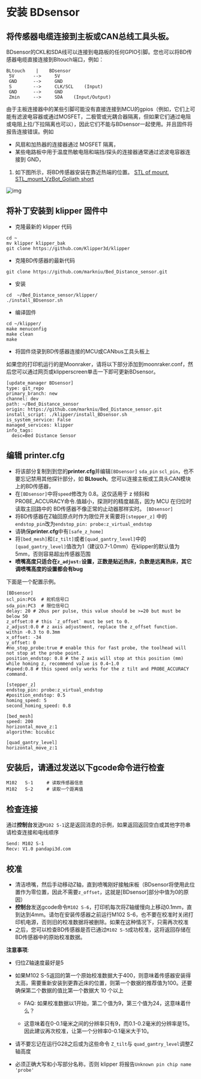 # 安装  **BDsensor**

## 将传感器电缆连接到主板或CAN总线工具头板。

BDsensor的CKL和SDA线可以连接到电路板的任何GPIO引脚。您也可以将BD传感器电缆直接连接到Bltouch端口，例如：

```
BLtouch    |    BDsensor
 5V       -->     5V
 GND      -->     GND
 S        -->     CLK/SCL    (Input)
 GND      -->     GND
 Zmin     -->     SDA    (Input/Output) 
```

由于主板连接器中的某些引脚可能没有直接连接到MCU的gpios（例如，它们上可能有滤波电容器或通过MOSFET，二极管或光耦合器隔离，但如果它们通过电阻或电阻上拉/下拉隔离也可以），因此它们不能与BDsensor一起使用。并且固件将报告连接错误。例如

- 风扇和加热器的连接器通过 MOSFET 隔离，
- 某些电路板中用于温度热敏电阻和端挡/探头的连接器通常通过滤波电容器连接到 GND，

1. 如下图所示，将BD传感器安装在靠近热端的位置。 [STL of mount](https://www.thingiverse.com/thing:6098131),  [STL_mount_VzBot_Goliath short](https://discord.com/channels/829828765512106054/1163237892957671424)

![img](https://raw.githubusercontent.com/markniu/Bed_Distance_sensor/new/doc/images/Connection1.jpg)

## 将补丁安装到 klipper 固件中

- 克隆最新的 klipper 代码

```
cd ~
mv klipper klipper_bak
git clone https://github.com/Klipper3d/klipper
```

- 克隆BD传感器的最新代码

```
git clone https://github.com/markniu/Bed_Distance_sensor.git
```

- 安装

```
cd  ~/Bed_Distance_sensor/klipper/
./install_BDsensor.sh
```

- 编译固件

```
cd ~/klipper/
make menuconfig
make clean
make
```

- 将固件烧录到BD传感器连接的MCU或CANbus工具头板上

如果您的打印机运行的是Moonraker，请将以下部分添加到moonraker.conf，然后您可以通过网页或klipperscreen单击一下即可更新BDsensor。

```
[update_manager BDsensor]
type: git_repo
primary_branch: new
channel: dev
path: ~/Bed_Distance_sensor
origin: https://github.com/markniu/Bed_Distance_sensor.git
install_script: ./klipper/install_BDsensor.sh
is_system_service: False
managed_services: klipper
info_tags:
  desc=Bed Distance Sensor
```

## 编辑 printer.cfg

- 将该部分复制到到您的**printer.cfg**并编辑`[BDsensor]` `sda_pin`  `scl_pin`，也不要忘记禁用其他探针部分，如 **BLtouch**。您可以连接主板或工具头CAN模块上的BD传感器， 
- 在`[BDsensor]`中将`speed`修改为 0.8。这仅适用于 z 倾斜和PROBE_ACCURACY命令.值越小，探测时的精度越高，因为 MCU 在归位时读取主回路中的 BD传感器不像正常的止动器那样实时。 `[BDsensor]`
- 将BD传感器在Z轴回原点时作为限位开关需要将`[stepper_z]` 中的`endstop_pin`改为`endstop_pin: probe:z_virtual_endstop`
- 请确保**printer.cfg**中有`[safe_z_home]` 
- 将`[bed_mesh]`和`[z_tilt]`或者`[quad_gantry_level]`中的`[quad_gantry_level]`值改为1（建议0.7-1.0mm）在klipper的默认值为5mm，否则容易超出传感器范围
- **喷嘴高度只适合在`z_adjust:`设置，正数是贴近热床，负数是远离热床，其它调喷嘴高度的设置都会有bug**

下面是一个配置示例。

```
[BDsensor] 
scl_pin:PC6  # 舵机信号口
sda_pin:PC3  # 限位信号口
delay: 20 # 20us per pulse, this value should be >=20 but must be below 50
z_offset:0 # this `z_offset` must be set to 0. 
z_adjust:0.0 # z axis adjustment, replace the z_offset function. within -0.3 to 0.3mm
x_offset: -34
y_offset: 0
#no_stop_probe:true # enable this for fast probe, the toolhead will not stop at the probe point.
position_endstop: 0.8 # the Z axis will stop at this position (mm) while homing z, recommend value is 0.4~1.0
#speed:0.8 # this speed only works for the z tilt and PROBE_ACCURACY command.

[stepper_z]
endstop_pin: probe:z_virtual_endstop 
#position_endstop: 0.5
homing_speed: 5
second_homing_speed: 0.8

[bed_mesh]
speed: 200
horizontal_move_z:1
algorithm: bicubic

[quad_gantry_level]
horizontal_move_z:1

```

## 安装后，请通过发送以下gcode命令进行检查

```
M102   S-1     # 读取传感器信息
M102   S-2     # 读取一个距离值
```

## 检查连接

通过**控制台**发送`M102 S-1`这是返回消息的示例，如果返回返回空白或其他字符串请检查连接和电线顺序

```
Send: M102 S-1
Recv: V1.0 pandapi3d.com
```

## 校准

- 清洁喷嘴，然后手动移动Z轴，直到喷嘴刚好接触床板（BDsensor将使用此位置作为零位置，因此不需要`z_offset`，这就是[BDsensor]部分中值为0的原因）
- **控制台**发送gcode命令`M102 S-6`，打印机每次将Z轴缓慢向上移动0.1mm，直到达到4mm。请勿在安装传感器之前运行M102 S-6，也不要在校准时关闭打印机电源，否则旧的校准数据将被删除。如果在这种情况下，只需再次校准
- 之后，您可以检查BD传感器是否已通过`M102 S-5`成功校准，这将返回存储在BD传感器中的原始校准数据。

**注意事项**:

- 归位Z轴速度最好是5

- 如果M102 S-5返回的第一个原始校准数据大于400，则意味着传感器安装得太高，需要重新安装到更靠近床的位置，则第一个数据的推荐值为100。还要确保第二个数据的值比第一个数据大 10 个以上

  - FAQ: 如果校准数据以1开始，第二个值为9，第三个值为24，这意味着什么？

  - 这意味着在0-0.1毫米之间的分辨率只有9，而0.1-0.2毫米的分辨率是15。因此建议再次校准，让第一个分辨率0-0.1毫米大于10。

- 请不要忘记在运行G28之后或为这些命令 `Z_tilt`与 `quad_gantry_level`调整Z轴高度

- 必须正确大写和小写部分名称，否则 klipper 将报告`Unknown pin chip name 'probe'`
